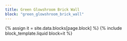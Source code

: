 ```yaml
---
title: Green Glowshroom Brick Wall
block: "green_glowshroom_brick_wall"
---
```


{% assign it = site.data.blocks[page.block] %}
{% include block_template.liquid block=it %}

